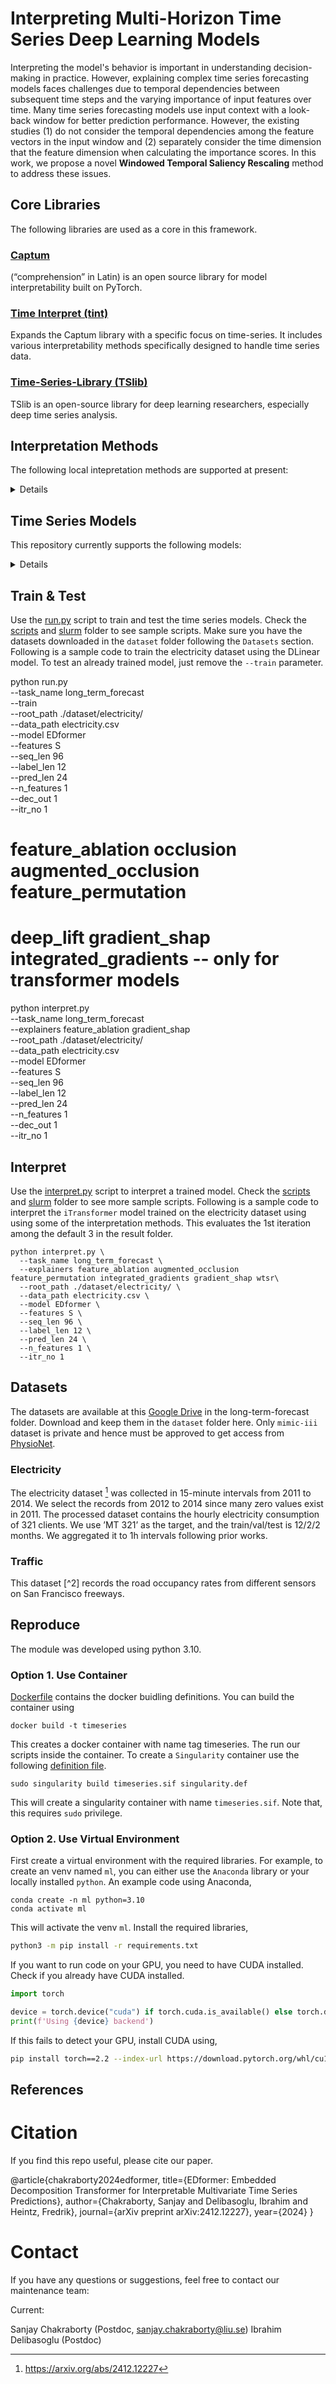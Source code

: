 # Interpreting Multi-Horizon Time Series Deep Learning Models

Interpreting the model's behavior is important in understanding decision-making in practice. However, explaining complex time series forecasting models faces challenges due to temporal dependencies between subsequent time steps and the varying importance of input features over time. Many time series forecasting models use input context with a look-back window for better prediction performance. However, the existing studies (1) do not consider the temporal dependencies among the feature vectors in the input window and (2) separately consider the time dimension that the feature dimension when calculating the importance scores. In this work, we propose a novel **Windowed Temporal Saliency Rescaling** method to address these issues. 

## Core Libraries
The following libraries are used as a core in this framework.

### [Captum](https://captum.ai/docs/introduction)
(“comprehension” in Latin) is an open source library for model interpretability built on PyTorch.

### [Time Interpret (tint)](https://josephenguehard.github.io/time_interpret/build/html/index.html)

Expands the Captum library with a specific focus on time-series. It includes various interpretability methods specifically designed to handle time series data.

### [Time-Series-Library (TSlib)](https://github.com/thuml/Time-Series-Library)

TSlib is an open-source library for deep learning researchers, especially deep time series analysis.


## Interpretation Methods

The following local intepretation methods are supported at present:
<details>
1. *Feature Ablation* [[2017]](https://arxiv.org/abs/1705.08498)
2. *Dyna Mask* [[ICML 2021]](https://arxiv.org/abs/2106.05303)
3. *Extremal Mask* [[ICML 2023]](https://proceedings.mlr.press/v202/enguehard23a/enguehard23a.pdf)
4. *Feature Permutation* [[Molnar 2020]](https://christophm.github.io/interpretable-ml-book/)
5. *Augmented Feature Occlusion* [[NeurIPS 2020]](https://proceedings.neurips.cc/paper/2020/file/08fa43588c2571ade19bc0fa5936e028-Paper.pdf)
6. *Gradient Shap* [[NeurIPS 2017]](https://proceedings.neurips.cc/paper/2017/file/8a20a8621978632d76c43dfd28b67767-Paper.pdf)
7. *Integreated Gradients* [[ICML 2017]](https://proceedings.mlr.press/v70/sundararajan17a/sundararajan17a.pdf)
8. *WinIT* [[ICLR 2023 poster]](https://openreview.net/forum?id=C0q9oBc3n4)
9.  *TSR* [[NeurIPS]](https://proceedings.neurips.cc/paper_files/paper/2020/file/47a3893cc405396a5c30d91320572d6d-Paper.pdf)
10. *WinTSR* - proposed new method
</details>

## Time Series Models 
This repository currently supports the following models:

<details>

- [x] **EDformer** - A lightweight reverse embedded transformer model
  
</details>

## Train & Test

Use the [run.py](/run.py) script to train and test the time series models. Check the [scripts](/scripts/) and [slurm](/slurm/) folder to see sample scripts. Make sure you have the datasets downloaded in the `dataset` folder following the `Datasets` section. Following is a sample code to train the electricity dataset using the DLinear model. To test an already trained model, just remove the `--train` parameter.

python run.py \
  --task_name long_term_forecast \
  --train \
  --root_path ./dataset/electricity/ \
  --data_path electricity.csv \
  --model EDformer \
  --features S \
  --seq_len 96 \
  --label_len 12 \
  --pred_len 24 \
  --n_features 1 \
  --dec_out 1 \
   --itr_no 1

# feature_ablation occlusion augmented_occlusion feature_permutation
# deep_lift gradient_shap integrated_gradients -- only for transformer models
python interpret.py \
  --task_name long_term_forecast \
  --explainers feature_ablation gradient_shap\
  --root_path ./dataset/electricity/ \
  --data_path electricity.csv \
  --model EDformer \
  --features S \
  --seq_len 96 \
  --label_len 12 \
  --pred_len 24 \
  --n_features 1 \
  --dec_out 1 \
   --itr_no 1

## Interpret

Use the [interpret.py](/interpret.py) script to interpret a trained model. Check the [scripts](/scripts/) and [slurm](/slurm/) folder to see more sample scripts. Following is a sample code to interpret the `iTransformer` model trained on the electricity dataset using using some of the interpretation methods. This evaluates the 1st iteration among the default 3 in the result folder.

```
python interpret.py \
  --task_name long_term_forecast \
  --explainers feature_ablation augmented_occlusion feature_permutation integrated_gradients gradient_shap wtsr\
  --root_path ./dataset/electricity/ \
  --data_path electricity.csv \
  --model EDformer \
  --features S \
  --seq_len 96 \
  --label_len 12 \
  --pred_len 24 \
  --n_features 1 \
  --itr_no 1
```

## Datasets

The datasets are available at this [Google Drive](https://drive.google.com/drive/folders/13Cg1KYOlzM5C7K8gK8NfC-F3EYxkM3D2?usp=sharing) in the long-term-forecast folder. Download and keep them in the `dataset` folder here. Only `mimic-iii` dataset is private and hence must be approved to get access from [PhysioNet](https://mimic.mit.edu/docs/gettingstarted/).

### Electricity

The electricity dataset [^1] was collected in 15-minute intervals from 2011 to 2014. We select the records from 2012 to 2014 since many
zero values exist in 2011. The processed dataset contains
the hourly electricity consumption of 321 clients. We use
’MT 321’ as the target, and the train/val/test is 12/2/2 months. We aggregated it to 1h intervals following prior works.  

### Traffic

This dataset [^2] records the road occupancy rates from different sensors on San Francisco freeways.


## Reproduce

The module was developed using python 3.10.

### Option 1. Use Container

[Dockerfile](/Dockerfile) contains the docker buidling definitions. You can build the container using 
```
docker build -t timeseries
```
This creates a docker container with name tag timeseries. The run our scripts inside the container. To create a `Singularity` container use the following [definition file](/singularity.def).
```
sudo singularity build timeseries.sif singularity.def
```
This will create a singularity container with name `timeseries.sif`. Note that, this requires `sudo` privilege.

### Option 2. Use Virtual Environment
First create a virtual environment with the required libraries. For example, to create an venv named `ml`, you can either use the `Anaconda` library or your locally installed `python`. An example code using Anaconda,

```
conda create -n ml python=3.10
conda activate ml
```
This will activate the venv `ml`. Install the required libraries,

```bash
python3 -m pip install -r requirements.txt
```

If you want to run code on your GPU, you need to have CUDA installed. Check if you already have CUDA installed. 

```python
import torch

device = torch.device("cuda") if torch.cuda.is_available() else torch.device("cpu")
print(f'Using {device} backend')
```

If this fails to detect your GPU, install CUDA using,
```bash
pip install torch==2.2 --index-url https://download.pytorch.org/whl/cu118
```

## References
<!-- https://docs.github.com/en/enterprise-cloud@latest/get-started/writing-on-github/getting-started-with-writing-and-formatting-on-github/basic-writing-and-formatting-syntax#footnotes -->

[^1]: https://arxiv.org/abs/2412.12227

# Citation
If you find this repo useful, please cite our paper.

@article{chakraborty2024edformer, title={EDformer: Embedded Decomposition Transformer for Interpretable Multivariate Time Series Predictions}, author={Chakraborty, Sanjay and Delibasoglu, Ibrahim and Heintz, Fredrik}, journal={arXiv preprint arXiv:2412.12227}, year={2024} }

# Contact
If you have any questions or suggestions, feel free to contact our maintenance team:

Current:

Sanjay Chakraborty (Postdoc, sanjay.chakraborty@liu.se) Ibrahim Delibasoglu (Postdoc)
